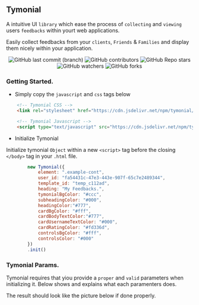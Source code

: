 ## Tymonial
A intuitive UI `library` which ease the process of `collecting` and `viewing` users `feedbacks` within yourt web applications.

Easily collect feedbacks from your `clients`, `Friends` & `Families` and display them nicely within your application.


<center>

![GitHub last commit (branch)](https://img.shields.io/github/last-commit/benrobo/tymonial/main?style=for-the-badge)
![GitHub contributors](https://img.shields.io/github/contributors/benrobo/tymonial?style=for-the-badge)
![GitHub Repo stars](https://img.shields.io/github/stars/benrobo/tymonial?style=for-the-badge)
![GitHub watchers](https://img.shields.io/github/watchers/benrobo/tymonial?style=for-the-badge)
![GitHub forks](https://img.shields.io/github/forks/benrobo/tymonial?style=for-the-badge)

</center>

### Getting Started.

- Simply copy the `javascript` and `css` tags below

```html
    <!-- Tymonial CSS -->
    <link rel="stylesheet" href="https://cdn.jsdelivr.net/npm/tymonial/assets/css/tymonial.css">

    <!-- Tymonial Javascript -->
    <script type="text/javascript" src="https://cdn.jsdelivr.net/npm/tymonial@1.0.0/tymonial.js">
```

- Initialize Tymonial

Initialize tymonial `Object` within a new `<script>` tag before the closing `</body>` tag in your `.html` file.

```js
        new Tymonial({
            element: ".example-cont",
            user_id: "fa54431c-47e3-443e-907f-65c7e2489344",
            template_id: "temp_c112ad",
            heading: "My Feedbacks.",
            tymonialBgColor: "#ccc",
            subheadingColor: "#000",
            headingColor:"#777",
            cardBgColor: "#fff",
            cardBodyTextColor:"#777",
            cardUsernameTextColor: "#000",
            cardRatingColor: "#fd336d",
            controlsBgColor: "#fff",
            controlsColor: "#000"
        })
        .init()
```

### Tymonial Params.
Tymonial requires that yiou provide a `proper` and `valid` parameters when initializing it. Below shows and explains what each paramenters does.

The result should look like the picture below if done properly.